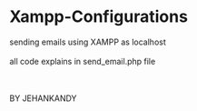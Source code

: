 # Xampp-Configurations
sending emails using XAMPP as localhost
<br><br>
  all code explains in send_email.php
  file
  
  
  <br>


<br>
BY JEHANKANDY
